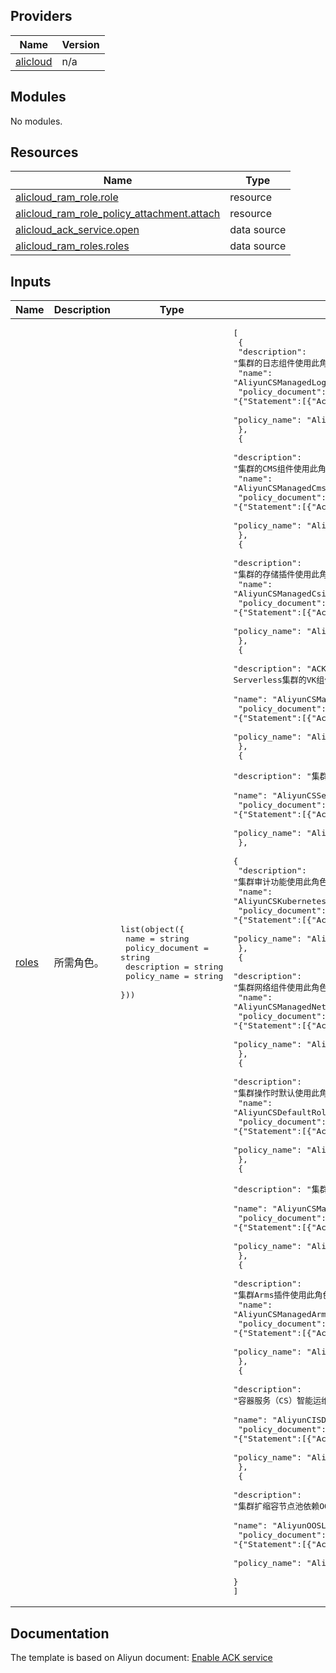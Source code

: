 <!-- BEGIN_TF_DOCS -->
## Providers

| Name | Version |
|------|---------|
| <a name="provider_alicloud"></a> [alicloud](#provider\_alicloud) | n/a |

## Modules

No modules.

## Resources

| Name | Type |
|------|------|
| [alicloud_ram_role.role](https://registry.terraform.io/providers/aliyun/alicloud/latest/docs/resources/ram_role) | resource |
| [alicloud_ram_role_policy_attachment.attach](https://registry.terraform.io/providers/aliyun/alicloud/latest/docs/resources/ram_role_policy_attachment) | resource |
| [alicloud_ack_service.open](https://registry.terraform.io/providers/aliyun/alicloud/latest/docs/data-sources/ack_service) | data source |
| [alicloud_ram_roles.roles](https://registry.terraform.io/providers/aliyun/alicloud/latest/docs/data-sources/ram_roles) | data source |

## Inputs

| Name | Description | Type | Default | Required |
|------|-------------|------|---------|:--------:|
| <a name="input_roles"></a> [roles](#input\_roles) | 所需角色。 | <pre>list(object({<br/>    name            = string<br/>    policy_document = string<br/>    description     = string<br/>    policy_name     = string<br/>  }))</pre> | <pre>[<br/>  {<br/>    "description": "集群的日志组件使用此角色来访问您在其他云产品中的资源。",<br/>    "name": "AliyunCSManagedLogRole",<br/>    "policy_document": "{\"Statement\":[{\"Action\":\"sts:AssumeRole\",\"Effect\":\"Allow\",\"Principal\":{\"Service\":[\"cs.aliyuncs.com\"]}}],\"Version\":\"1\"}",<br/>    "policy_name": "AliyunCSManagedLogRolePolicy"<br/>  },<br/>  {<br/>    "description": "集群的CMS组件使用此角色来访问您在其他云产品中的资源。",<br/>    "name": "AliyunCSManagedCmsRole",<br/>    "policy_document": "{\"Statement\":[{\"Action\":\"sts:AssumeRole\",\"Effect\":\"Allow\",\"Principal\":{\"Service\":[\"cs.aliyuncs.com\"]}}],\"Version\":\"1\"}",<br/>    "policy_name": "AliyunCSManagedCmsRolePolicy"<br/>  },<br/>  {<br/>    "description": "集群的存储插件使用此角色来访问您在其他云产品中的资源。",<br/>    "name": "AliyunCSManagedCsiRole",<br/>    "policy_document": "{\"Statement\":[{\"Action\":\"sts:AssumeRole\",\"Effect\":\"Allow\",\"Principal\":{\"Service\":[\"cs.aliyuncs.com\"]}}],\"Version\":\"1\"}",<br/>    "policy_name": "AliyunCSManagedCsiRolePolicy"<br/>  },<br/>  {<br/>    "description": "ACK Serverless集群的VK组件使用此角色来访问您在其他云产品中的资源。",<br/>    "name": "AliyunCSManagedVKRole",<br/>    "policy_document": "{\"Statement\":[{\"Action\":\"sts:AssumeRole\",\"Effect\":\"Allow\",\"Principal\":{\"Service\":[\"cs.aliyuncs.com\"]}}],\"Version\":\"1\"}",<br/>    "policy_name": "AliyunCSManagedVKRolePolicy"<br/>  },<br/>  {<br/>    "description": "集群默认使用此角色来访问您在其他云产品中的资源。",<br/>    "name": "AliyunCSServerlessKubernetesRole",<br/>    "policy_document": "{\"Statement\":[{\"Action\":\"sts:AssumeRole\",\"Effect\":\"Allow\",\"Principal\":{\"Service\":[\"cs.aliyuncs.com\"]}}],\"Version\":\"1\"}",<br/>    "policy_name": "AliyunCSServerlessKubernetesRolePolicy"<br/>  },<br/>  {<br/>    "description": "集群审计功能使用此角色来访问您在其他云产品中的资源。",<br/>    "name": "AliyunCSKubernetesAuditRole",<br/>    "policy_document": "{\"Statement\":[{\"Action\":\"sts:AssumeRole\",\"Effect\":\"Allow\",\"Principal\":{\"Service\":[\"cs.aliyuncs.com\"]}}],\"Version\":\"1\"}",<br/>    "policy_name": "AliyunCSKubernetesAuditRolePolicy"<br/>  },<br/>  {<br/>    "description": "集群网络组件使用此角色来访问您在其他云产品中的资源。",<br/>    "name": "AliyunCSManagedNetworkRole",<br/>    "policy_document": "{\"Statement\":[{\"Action\":\"sts:AssumeRole\",\"Effect\":\"Allow\",\"Principal\":{\"Service\":[\"cs.aliyuncs.com\"]}}],\"Version\":\"1\"}",<br/>    "policy_name": "AliyunCSManagedNetworkRolePolicy"<br/>  },<br/>  {<br/>    "description": "集群操作时默认使用此角色来访问您在其他云产品中的资源。",<br/>    "name": "AliyunCSDefaultRole",<br/>    "policy_document": "{\"Statement\":[{\"Action\":\"sts:AssumeRole\",\"Effect\":\"Allow\",\"Principal\":{\"Service\":[\"cs.aliyuncs.com\"]}}],\"Version\":\"1\"}",<br/>    "policy_name": "AliyunCSDefaultRolePolicy"<br/>  },<br/>  {<br/>    "description": "集群默认使用此角色来访问您在其他云产品中的资源。",<br/>    "name": "AliyunCSManagedKubernetesRole",<br/>    "policy_document": "{\"Statement\":[{\"Action\":\"sts:AssumeRole\",\"Effect\":\"Allow\",\"Principal\":{\"Service\":[\"cs.aliyuncs.com\"]}}],\"Version\":\"1\"}",<br/>    "policy_name": "AliyunCSManagedKubernetesRolePolicy"<br/>  },<br/>  {<br/>    "description": "集群Arms插件使用此角色来访问您在其他云产品中的资源。",<br/>    "name": "AliyunCSManagedArmsRole",<br/>    "policy_document": "{\"Statement\":[{\"Action\":\"sts:AssumeRole\",\"Effect\":\"Allow\",\"Principal\":{\"Service\":[\"cs.aliyuncs.com\"]}}],\"Version\":\"1\"}",<br/>    "policy_name": "AliyunCSManagedArmsRolePolicy"<br/>  },<br/>  {<br/>    "description": "容器服务（CS）智能运维使用此角色来访问您在其他云产品中的资源。",<br/>    "name": "AliyunCISDefaultRole",<br/>    "policy_document": "{\"Statement\":[{\"Action\":\"sts:AssumeRole\",\"Effect\":\"Allow\",\"Principal\":{\"Service\":[\"cs.aliyuncs.com\"]}}],\"Version\":\"1\"}",<br/>    "policy_name": "AliyunCISDefaultRolePolicy"<br/>  },<br/>  {<br/>    "description": "集群扩缩容节点池依赖OOS服务，OOS使用此角色来访问您在其他云产品中的资源。",<br/>    "name": "AliyunOOSLifecycleHook4CSRole",<br/>    "policy_document": "{\"Statement\":[{\"Action\":\"sts:AssumeRole\",\"Effect\":\"Allow\",\"Principal\":{\"Service\":[\"oos.aliyuncs.com\"]}}],\"Version\":\"1\"}",<br/>    "policy_name": "AliyunOOSLifecycleHook4CSRolePolicy"<br/>  }<br/>]</pre> | no |
<!-- END_TF_DOCS -->

## Documentation
<!-- docs-link --> 

The template is based on Aliyun document: [Enable ACK service](http://help.aliyun.com/document_detail/606722.htm) 

<!-- docs-link --> 